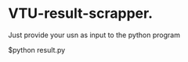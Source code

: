 # VTU-result-scrapper.

Just provide your usn as input to the python program

$python result.py <USN>

